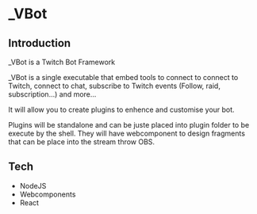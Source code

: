 # _VBot

## Introduction

_VBot is a Twitch Bot Framework

_VBot is a single executable that embed tools to connect to connect to Twitch, connect to chat, subscribe to Twitch events (Follow, raid, subscription...) and more...

It will allow you to create plugins to enhence and customise your bot.

Plugins will be standalone and can be juste placed into plugin folder to be execute by the shell. They will have webcomponent to design fragments that can be place into the stream throw OBS.


## Tech

- NodeJS
- Webcomponents
- React
